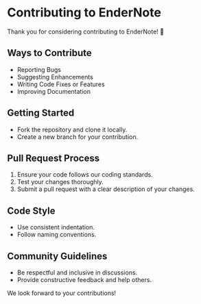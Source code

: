 # Contributing to EnderNote

Thank you for considering contributing to EnderNote! 🎉

## Ways to Contribute

- Reporting Bugs
- Suggesting Enhancements
- Writing Code Fixes or Features
- Improving Documentation

## Getting Started

- Fork the repository and clone it locally.
- Create a new branch for your contribution.

## Pull Request Process

1. Ensure your code follows our coding standards.
2. Test your changes thoroughly.
3. Submit a pull request with a clear description of your changes.

## Code Style

- Use consistent indentation.
- Follow naming conventions.

## Community Guidelines

- Be respectful and inclusive in discussions.
- Provide constructive feedback and help others.

We look forward to your contributions!

